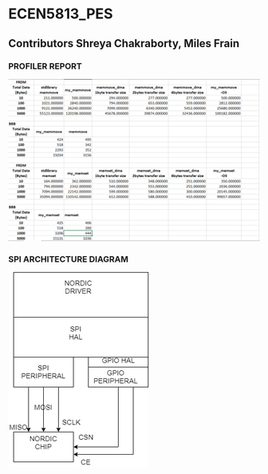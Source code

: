 # ECEN5813_PES
## Contributors Shreya Chakraborty, Miles Frain
### PROFILER REPORT
![](https://github.com/Shreya1809/ECEN5813_PES/blob/master/DOCS/Capture.PNG)    


### SPI ARCHITECTURE DIAGRAM  

![](https://github.com/Shreya1809/ECEN5813_PES/blob/master/DOCS/SPI%20ARCHITECTURE%20DIAGRAM%20(1).png)
